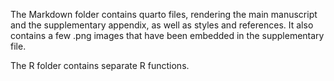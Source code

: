 The Markdown folder contains quarto files, rendering the main manuscript and the supplementary appendix, as well as styles and references. It also contains a few .png images that have been embedded in the supplementary file.

The R folder contains separate R functions.
